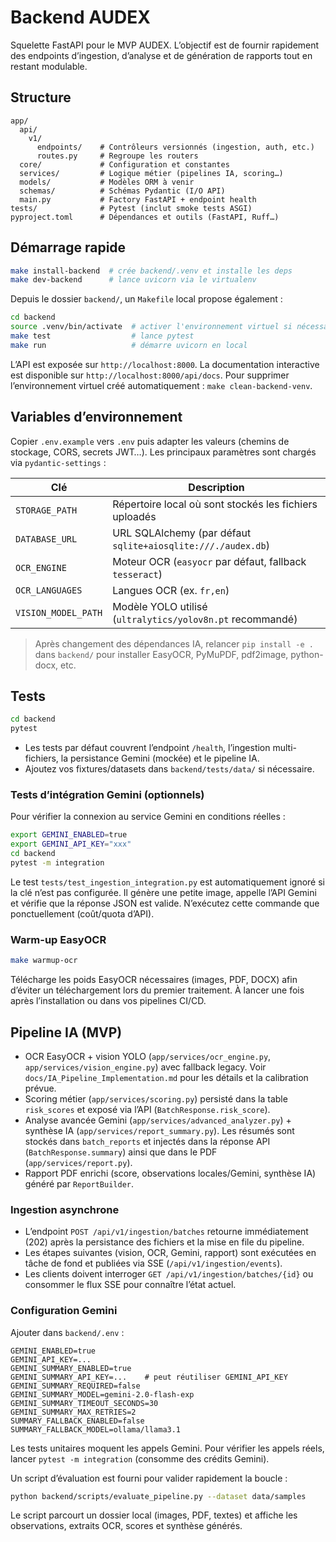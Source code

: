 # Backend AUDEX

Squelette FastAPI pour le MVP AUDEX. L’objectif est de fournir rapidement des endpoints d’ingestion, d’analyse et de génération de rapports tout en restant modulable.

## Structure

```
app/
  api/
    v1/
      endpoints/    # Contrôleurs versionnés (ingestion, auth, etc.)
      routes.py     # Regroupe les routers
  core/             # Configuration et constantes
  services/         # Logique métier (pipelines IA, scoring…)
  models/           # Modèles ORM à venir
  schemas/          # Schémas Pydantic (I/O API)
  main.py           # Factory FastAPI + endpoint health
tests/              # Pytest (inclut smoke tests ASGI)
pyproject.toml      # Dépendances et outils (FastAPI, Ruff…)
```

## Démarrage rapide

```bash
make install-backend  # crée backend/.venv et installe les deps
make dev-backend      # lance uvicorn via le virtualenv
```

Depuis le dossier `backend/`, un `Makefile` local propose également :

```bash
cd backend
source .venv/bin/activate  # activer l'environnement virtuel si nécessaire
make test                  # lance pytest
make run                   # démarre uvicorn en local
```

L’API est exposée sur `http://localhost:8000`. La documentation interactive est disponible sur `http://localhost:8000/api/docs`. Pour supprimer l’environnement virtuel créé automatiquement : `make clean-backend-venv`.

## Variables d’environnement

Copier `.env.example` vers `.env` puis adapter les valeurs (chemins de stockage, CORS, secrets JWT…). Les principaux paramètres sont chargés via `pydantic-settings` :

| Clé | Description |
| --- | --- |
| `STORAGE_PATH` | Répertoire local où sont stockés les fichiers uploadés |
| `DATABASE_URL` | URL SQLAlchemy (par défaut `sqlite+aiosqlite:///./audex.db`) |
| `OCR_ENGINE` | Moteur OCR (`easyocr` par défaut, fallback `tesseract`) |
| `OCR_LANGUAGES` | Langues OCR (ex. `fr,en`) |
| `VISION_MODEL_PATH` | Modèle YOLO utilisé (`ultralytics/yolov8n.pt` recommandé) |

> Après changement des dépendances IA, relancer `pip install -e .` dans `backend/` pour installer EasyOCR, PyMuPDF, pdf2image, python-docx, etc.

## Tests

```bash
cd backend
pytest
```

- Les tests par défaut couvrent l’endpoint `/health`, l’ingestion multi-fichiers, la persistance Gemini (mockée) et le pipeline IA.
- Ajoutez vos fixtures/datasets dans `backend/tests/data/` si nécessaire.

### Tests d’intégration Gemini (optionnels)

Pour vérifier la connexion au service Gemini en conditions réelles :

```bash
export GEMINI_ENABLED=true
export GEMINI_API_KEY="xxx"
cd backend
pytest -m integration
```

Le test `tests/test_ingestion_integration.py` est automatiquement ignoré si la clé n’est pas configurée. Il génère une petite image, appelle l’API Gemini et vérifie que la réponse JSON est valide. N’exécutez cette commande que ponctuellement (coût/quota d’API).

### Warm-up EasyOCR

```bash
make warmup-ocr
```

Télécharge les poids EasyOCR nécessaires (images, PDF, DOCX) afin d’éviter un téléchargement lors du premier traitement. À lancer une fois après l’installation ou dans vos pipelines CI/CD.

## Pipeline IA (MVP)

- OCR EasyOCR + vision YOLO (`app/services/ocr_engine.py`, `app/services/vision_engine.py`) avec fallback legacy. Voir `docs/IA_Pipeline_Implementation.md` pour les détails et la calibration prévue.
- Scoring métier (`app/services/scoring.py`) persisté dans la table `risk_scores` et exposé via l’API (`BatchResponse.risk_score`).
- Analyse avancée Gemini (`app/services/advanced_analyzer.py`) + synthèse IA (`app/services/report_summary.py`). Les résumés sont stockés dans `batch_reports` et injectés dans la réponse API (`BatchResponse.summary`) ainsi que dans le PDF (`app/services/report.py`).
- Rapport PDF enrichi (score, observations locales/Gemini, synthèse IA) généré par `ReportBuilder`.

### Ingestion asynchrone
- L’endpoint `POST /api/v1/ingestion/batches` retourne immédiatement (202) après la persistance des fichiers et la mise en file du pipeline.
- Les étapes suivantes (vision, OCR, Gemini, rapport) sont exécutées en tâche de fond et publiées via SSE (`/api/v1/ingestion/events`).
- Les clients doivent interroger `GET /api/v1/ingestion/batches/{id}` ou consommer le flux SSE pour connaître l’état actuel.

### Configuration Gemini

Ajouter dans `backend/.env` :

```
GEMINI_ENABLED=true
GEMINI_API_KEY=...
GEMINI_SUMMARY_ENABLED=true
GEMINI_SUMMARY_API_KEY=...    # peut réutiliser GEMINI_API_KEY
GEMINI_SUMMARY_REQUIRED=false
GEMINI_SUMMARY_MODEL=gemini-2.0-flash-exp
GEMINI_SUMMARY_TIMEOUT_SECONDS=30
GEMINI_SUMMARY_MAX_RETRIES=2
SUMMARY_FALLBACK_ENABLED=false
SUMMARY_FALLBACK_MODEL=ollama/llama3.1
```

Les tests unitaires moquent les appels Gemini. Pour vérifier les appels réels, lancer `pytest -m integration` (consomme des crédits Gemini).

Un script d’évaluation est fourni pour valider rapidement la boucle :

```bash
python backend/scripts/evaluate_pipeline.py --dataset data/samples
```

Le script parcourt un dossier local (images, PDF, textes) et affiche les observations, extraits OCR, scores et synthèse générés.
